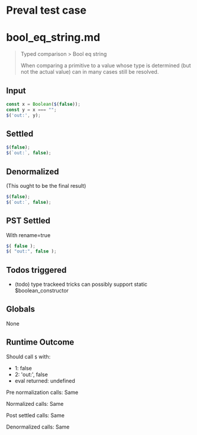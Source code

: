 # Preval test case

# bool_eq_string.md

> Typed comparison > Bool eq string
>
> When comparing a primitive to a value whose type is determined (but not the actual value) can in many cases still be resolved.

## Input

`````js filename=intro
const x = Boolean($(false));
const y = x === "";
$('out:', y);
`````


## Settled


`````js filename=intro
$(false);
$(`out:`, false);
`````


## Denormalized
(This ought to be the final result)

`````js filename=intro
$(false);
$(`out:`, false);
`````


## PST Settled
With rename=true

`````js filename=intro
$( false );
$( "out:", false );
`````


## Todos triggered


- (todo) type trackeed tricks can possibly support static $boolean_constructor


## Globals


None


## Runtime Outcome


Should call `$` with:
 - 1: false
 - 2: 'out:', false
 - eval returned: undefined

Pre normalization calls: Same

Normalized calls: Same

Post settled calls: Same

Denormalized calls: Same
